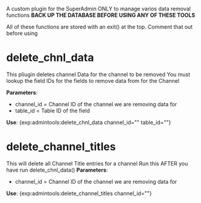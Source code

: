 A custom plugin for the SuperAdmin ONLY to manage varios data removal functions
**BACK UP THE DATABASE BEFORE USING ANY OF THESE TOOLS**

All of these functions are stored with an exit() at the top. Comment that out before using

# delete_chnl_data
This pliugin deletes channel Data for the channel to be removed You must lookup the field IDs for the fields to remove data from for the Channel

__Parameters__:

* channel_id = Channel ID of the channel we are removing data for
* table_id = Table ID of the field

__Use__:
{exp:admintools:delete_chnl_data channel_id="" table_id=""}


# delete_channel_titles
This will delete all Channel Title entries for a channel
Run this AFTER you have run delete_chnl_data()
__Parameters__:

* channel_id = Channel ID of the channel we are removing data for

__Use__:
{exp:admintools:delete_channel_titles channel_id=""}